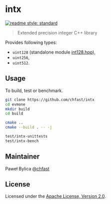 # intx

[![readme style: standard][readme style standard badge]][standard readme]

> Extended precision integer C++ library

Provides following types:

- `uint128` (standalone module [int128.hpp]),
- `uint256`,
- `uint512`.

## Usage

To build, test or benchmark.

```bash
git clone https://github.com/chfast/intx
cd evmone
mkdir build
cd build

cmake ..
cmake --build . -- -j

test/intx-unittests
test/intx-bench
```

## Maintainer

Paweł Bylica [@chfast]

## License

Licensed under the [Apache License, Version 2.0].


[@chfast]: https://github.com/chfast
[Apache License, Version 2.0]: LICENSE
[int128.hpp]: include/intx/int128.hpp
[standard readme]: https://github.com/RichardLitt/standard-readme

[readme style standard badge]: https://img.shields.io/badge/readme%20style-standard-brightgreen.svg?style=flat-square

